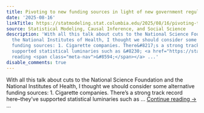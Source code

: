 ```yaml
---
title: Pivoting to new funding sources in light of new government regulations
date: '2025-08-16'
linkTitle: https://statmodeling.stat.columbia.edu/2025/08/16/pivoting-to-new-funding-sources-in-light-of-new-government-regulations/
source: Statistical Modeling, Causal Inference, and Social Science
description: 'With all this talk about cuts to the National Science Foundation and
  the National Institutes of Health, I thought we should consider some alternative
  funding sources: 1. Cigarette companies. There&#8217;s a strong track record here&#8211;they&#8217;ve
  supported statistical luminaries such as &#8230; <a href="https://statmodeling.stat.columbia.edu/2025/08/16/pivoting-to-new-funding-sources-in-light-of-new-government-regulations/">Continue
  reading <span class="meta-nav">&#8594;</span></a> ...'
disable_comments: true
---
```

With all this talk about cuts to the National Science Foundation and the National Institutes of Health, I thought we should consider some alternative funding sources: 1. Cigarette companies. There&#8217;s a strong track record here&#8211;they&#8217;ve supported statistical luminaries such as &#8230; <a href="https://statmodeling.stat.columbia.edu/2025/08/16/pivoting-to-new-funding-sources-in-light-of-new-government-regulations/">Continue reading <span class="meta-nav">&#8594;</span></a> ...